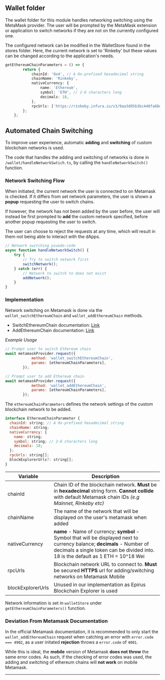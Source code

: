 ## Wallet folder
The wallet folder for this module handles networking switching using the MetaMask provider. The user will be prompted by the MetaMask extension or application to switch networks if they are not on the currently configured one. 

The configured network can be modified in the WalletStore found in the stores folder. Here, the current network is set to 'Rinkeby' but these values can be changed according to the application's needs.
```ts
getEthereumChainParameters = () => {
        return {
            chainId: '0x4', // A 0x-prefixed hexadecimal string
            chainName: 'Rinkeby',
            nativeCurrency: {
                name: 'Ethereum',
                symbol: 'ETH', // 2-6 characters long
                decimals: 18,
            },
            rpcUrls: ['https://rinkeby.infura.io/v3/9aa3d95b3bc440fa88ea12eaa4456161'],
        };
    };
```

## Automated Chain Switching
To improve user experience, automatic **adding** and **switching** of custom blockchain networks is used. 

The code that handles the adding and switching of networks is done in `/wallet/handleNetworkSwtich.ts`, by calling the `handleNetworkSwitch()` function.

### **Network Switching Flow**
When initiated, the current network the user is connected to on Metamask is checked. If it differs from set network parameters, the user is shown a **popup** requesting the user to switch chains.

If however, the network has not been added by the user before, the user will instead be first prompted to **add** the custom network specified, before another popup requesting the user to switch.

The user can choose to reject the requests at any time, which will result in them not being able to interact with the dApps.

```javascript
// Network switching psuedo-code
async function handleNetworkSwitch() {
    try {
        // Try to switch network first
        switchNetwork();
    } catch (err) {
        // Network to switch to does not exist
        addNetwork();
    }
}
```

### **Implementation**
Network switching on Metamask is done via the `wallet_switchEthereumChain` and `wallet_addEthereumChain` methods. 

- SwitchEthereumChain documentation: [Link](https://docs.metamask.io/guide/rpc-api.html#usage-with-wallet-switchethereumchain)
- AddEthereumChain documentation: [Link](https://docs.metamask.io/guide/rpc-api.html#wallet-addethereumchain)

_Example Usage_
```javascript
// Prompt user to switch Ethereum chain
await metamaskProvider.request({
            method: 'wallet_switchEthereumChain',
            params: [ethereumChainParameters],
        });

// Prompt user to add Ethereum chain
await metamaskProvider.request({
            method: 'wallet_addEthereumChain',
            params: [ethereumChainParameters],
        });
```

The `ethereumChainParameters` defines the network settings of the custom blockchain network to be added.

```javascript
interface EthereumChainParameter {
  chainId: string; // A 0x-prefixed hexadecimal string
  chainName: string;
  nativeCurrency: {
    name: string;
    symbol: string; // 2-6 characters long
    decimals: 18;
  };
  rpcUrls: string[];
  blockExplorerUrls?: string[]; 
}
```
| Variable      | Description |
| ----------- | ----------- |
| chainId      | Chain ID of the blockchain network. **Must** be in **hexadecimal** string form. **Cannot collide** with default Metamask chain IDs _(e.g Mainnet, Rinkeby etc)_       |
| chainName      | The name of the network that will be displayed on the user's metamask when added       |
| nativeCurrency      | **name** - Name of currency; **symbol** - Symbol that will be displayed next to currency balance; **decimals** - Number of decimals a single token can be divided into. 18 is the default as 1 ETH = 10^18 Wei       |
| rpcUrls      | Blockchain network URL to connect to. **Must** be secured **HTTPS** url for adding/switching networks on Metamask Mobile       |
| blockExplorerUrls      | Unused in our implementation as Epirus Blockchain Explorer is used       |

Network information is set in `walletStore` under `getEthereumChainParameters()` function.

### **Deviation From Metamask Documentation**
In the official Metamask documentation, it is recommended to only start the `wallet_addEthereumChain` request when catching an error with `error.code === 4902`, as a user initated **rejection** throws a `error.code` of `4001`. 

While this is ideal, the **mobile** version of Metamask **does not throw** the same error codes. As such, if the checking of error codes was used, the adding and switching of ethereum chains will **not work** on mobile Metamask.

---
